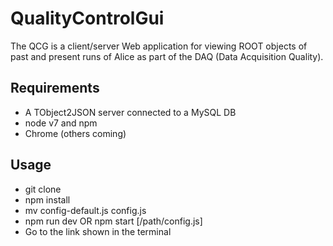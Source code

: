 # QualityControlGui
The QCG is a client/server Web application for viewing ROOT objects of past and present runs of Alice as part of the DAQ (Data Acquisition Quality).

## Requirements
- A TObject2JSON server connected to a MySQL DB
- node v7 and npm
- Chrome (others coming)

## Usage
- git clone
- npm install
- mv config-default.js config.js
- npm run dev OR npm start [/path/config.js]
- Go to the link shown in the terminal
